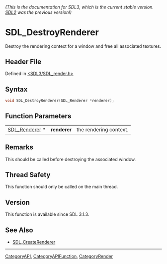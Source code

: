 ###### (This is the documentation for SDL3, which is the current stable version. [SDL2](https://wiki.libsdl.org/SDL2/) was the previous version!)
# SDL_DestroyRenderer

Destroy the rendering context for a window and free all associated textures.

## Header File

Defined in [<SDL3/SDL_render.h>](https://github.com/libsdl-org/SDL/blob/main/include/SDL3/SDL_render.h)

## Syntax

```c
void SDL_DestroyRenderer(SDL_Renderer *renderer);
```

## Function Parameters

|                                |              |                        |
| ------------------------------ | ------------ | ---------------------- |
| [SDL_Renderer](SDL_Renderer) * | **renderer** | the rendering context. |

## Remarks

This should be called before destroying the associated window.

## Thread Safety

This function should only be called on the main thread.

## Version

This function is available since SDL 3.1.3.

## See Also

- [SDL_CreateRenderer](SDL_CreateRenderer)

----
[CategoryAPI](CategoryAPI), [CategoryAPIFunction](CategoryAPIFunction), [CategoryRender](CategoryRender)

